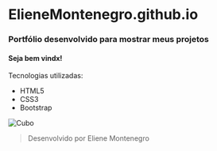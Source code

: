 # ElieneMontenegro.github.io

### Portfólio desenvolvido para mostrar meus projetos

#### Seja bem vindx!

Tecnologias utilizadas:
- HTML5
- CSS3
- Bootstrap

![Cubo](https://media1.giphy.com/media/GBNQ3rl2j9PfG/source.gif "Cubo")

>  Desenvolvido por Eliene Montenegro



